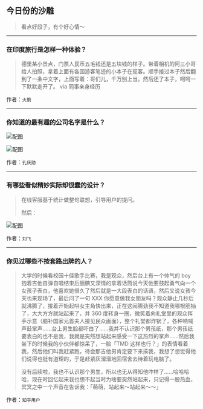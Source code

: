 ## 今日份的沙雕

> 看点好段子，有个好心情～


 
---

### 在印度旅行是怎样一种体验？

> 德里某小景点，门票人民币五毛钱还是五块钱的样子。带着相机的阿三小哥给人拍照，拿着上面有各国游客笔迹的小本子在揽客。顺手接过本子然后翻到了一条中文字，上面写着：哥们儿，千万别上当。然后还了本子，呵呵一下默默走开了。 via 同事亲身经历


作者：`火箭`

---

### 你知道的最有趣的公司名字是什么？

> 



![配图](http://pic1.zhimg.com/70/v2-2f40a73ae37b9f493a9f2d4b8a6f727c_b.jpg)



![配图](http://pic2.zhimg.com/70/v2-bd91ea24f839a9531db15b5ce8d83ce1_b.jpg)


作者：`孔庆勋`

---

### 有哪些看似精妙实际却很蠢的设计？

> 在线客服基于统计做整句联想，引导用户的提问。
> 
> 然后：



![配图](https://pic1.zhimg.com/v2-f20e8acaecd46e7f7c73da5ebd97cc7c_b.jpg)


作者：`刘飞`

---

### 你见过哪些不按套路出牌的人？

> 大学的时候看校园十佳歌手比赛，我是观众，然后台上有一个帅气的 boy 抱着吉他自弹自唱结束后腼腆又深情的拿着话筒说今天他要鼓起勇气向一个女孩子表白，他喜欢她很久了然后就是一大段表白的话语，然后又说女孩今天也来现场了，最后问了一句 XXX 你愿意做我女朋友吗？观众静止几秒后就沸腾了，接着开始起哄女主角快出来，正在这闹腾劲我不知道我哪根筋抽了，大大方方就站起来了，并 360 度转身一圈，微笑着向礼堂里的观众挥手示意（脑补国家元首夫人接见民众画面），整个礼堂都炸锅了，各种呐喊声鼓掌声……台上男生脸都吓白了……我并不认识那个男孩纸，那个男孩纸要表白的也不是我，我就是突然想站起来感受一下这热烈的掌声……然后我坐下的时候我的小伙伴都惊呆了，一脸「TMD 这样也行？」的表情看着我，然后他们叫我赶紧跑，待会那吉他男肯定要下来揍我，我想了想觉得他们说得也挺有道理的，于是赶紧灰溜溜地回宿舍去待着玩电脑了。
> 
> 没有后续啦，我也不认识那个男生，所以也无从得知他咋样了……哈哈哈哈，现在时回忆起来我也想不起当时为啥要突然站起来，只记得一股热血，冥冥之中一个声音在告诉我：「萌萌，站起来～站起来～～」


作者：`知乎用户`